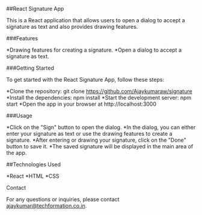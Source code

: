##React Signature App

This is a React application that allows users to open a dialog to accept a signature as text and also provides drawing features.


###Features

*Drawing features for creating a signature.
*Open a dialog to accept a signature as text.

###Getting Started

To get started with the React Signature App, follow these steps:


*Clone the repository: git clone https://github.com/Ajaykumaraw/signature
*Install the dependencies: npm install
*Start the development server: npm start
*Open the app in your browser at http://localhost:3000

###Usage

*Click on the "Sign" button to open the dialog.
*In the dialog, you can either enter your signature as text or use the drawing features to create a signature.
*After entering or drawing your signature, click on the "Done" button to save it.
*The saved signature will be displayed in the main area of the app.

##Technologies Used

*React
*HTML
*CSS


Contact

For any questions or inquiries, please contact ajaykumar@techformation.co.in.